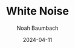 ---
title: White Noise
subtitle: Noah Baumbach
image: ./images/white-noise.jpg
type: Movie
date: 2024-04-11
year: 2022
link: https://www.themoviedb.org/movie/744594-white-noise
tags: [{name: "Best of 2022", rank: 5}]
---